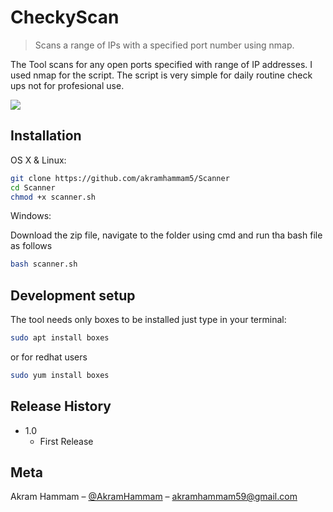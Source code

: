 # CheckyScan
> Scans a range of IPs with a specified port number using nmap.


The Tool scans for any open ports specified with range of IP addresses. I used nmap for the script. The script is very simple for daily routine check ups not for profesional use. 

![](header.png)

## Installation

OS X & Linux:

```sh
git clone https://github.com/akramhammam5/Scanner
cd Scanner
chmod +x scanner.sh
```

Windows:

Download the zip file, navigate to the folder using cmd and run tha bash file as follows

```sh
bash scanner.sh
```

## Development setup

The tool needs only boxes to be installed just type in your terminal: 

```sh
sudo apt install boxes
```
or for redhat users
```sh
sudo yum install boxes
```


## Release History

* 1.0
    * First Release

## Meta

Akram Hammam – [@AkramHammam](https://twitter.com/dbader_org) – akramhammam59@gmail.com



 
